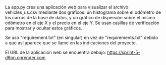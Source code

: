 La app.py crea una aplicación web para visualizar el archivo vehicles_us.csv mediante dos gráficos: un histograma sobre el odómetro de los carros de la base de datos, y un gráfico de dispersión sobre el mismo odómetro en el eje X y el precio en el eje Y.
Se usan casillas de verificación para mostrar y ocultar estos gráficos.

Se usó "requirement.txt" (en singular) en vez de "requirements.txt" debido a que así aparece que se llame en las indicaciones del proyecto.

El URL de la aplicación web se encuentra debajo:
https://sprint-5-d6on.onrender.com
